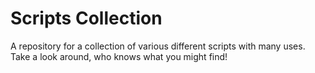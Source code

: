 # Scripts Collection
A repository for a collection of various different scripts with many uses. Take a look around, who knows what you might find!